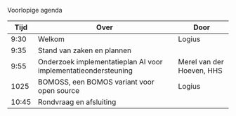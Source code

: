 Voorlopige agenda

|  Tijd  | Over                                         | Door   |
|--------|----------------------------------------------|--------|
|   9:30 | Welkom                                       | Logius |
|   9:35 | Stand van zaken en plannen                   |        |
|   9:55 | Onderzoek implementatieplan AI voor implementatieondersteuning | Merel van der Hoeven, HHS |
|  1025 | BOMOSS, een BOMOS variant voor open source   | Logius|
|  10:45 | Rondvraag en afsluiting                      |       |
